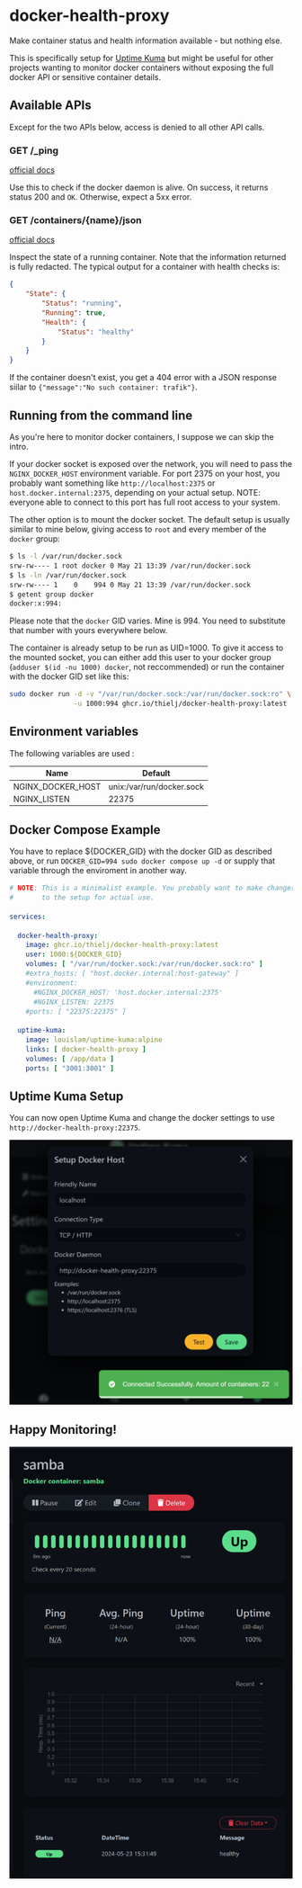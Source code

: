 # docker-health-proxy

Make container status and health information available - but nothing else.

This is specifically setup for [Uptime Kuma](https://github.com/louislam/uptime-kuma)
but might be useful for other projects wanting to monitor docker containers
without exposing the full docker API or sensitive container details.

## Available APIs

Except for the two APIs below, access is denied to all other API calls.

### GET /_ping

[official docs](https://docs.docker.com/engine/api/v1.45/#tag/System/operation/SystemPing)

Use this to check if the docker daemon is alive. On success, it returns
status 200 and `OK`. Otherwise, expect a 5xx error.

### GET /containers/{name}/json

[official docs](https://docs.docker.com/engine/api/v1.45/#tag/Container/operation/ContainerInspect)

Inspect the state of a running container. Note that the information returned
is fully redacted. The typical output for a container with health checks is:

```json
{
    "State": {
        "Status": "running",
        "Running": true,
        "Health": {
            "Status": "healthy"
        }
    }
}
```

If the container doesn't exist, you get a 404 error with a JSON
response siilar to `{"message":"No such container: trafik"}`.

## Running from the command line

As you're here to monitor docker containers, I suppose we can skip the intro.

If your docker socket is exposed over the network, you will need to pass the
`NGINX_DOCKER_HOST` environment variable. For port 2375 on your host,
you probably want something like `http://localhost:2375` or
`host.docker.internal:2375`, depending on your actual setup.
NOTE: everyone able to connect to this port has full root access to your system.

The other option is to mount the docker socket. The default setup is usually similar to mine below, giving access to `root` and every member of the `docker` group:

```sh
$ ls -l /var/run/docker.sock
srw-rw---- 1 root docker 0 May 21 13:39 /var/run/docker.sock
$ ls -ln /var/run/docker.sock
srw-rw---- 1    0    994 0 May 21 13:39 /var/run/docker.sock
$ getent group docker
docker:x:994:
```

Please note that the `docker` GID varies. Mine is 994. You need to
substitute that number with yours everywhere below.

The container is already setup to be run as UID=1000. To give it access to
the mounted socket, you can either add this user to your docker group
(`adduser $(id -nu 1000) docker`, not reccommended) or run the container
with the docker GID set like this:

```sh
sudo docker run -d -v "/var/run/docker.sock:/var/run/docker.sock:ro" \
                -u 1000:994 ghcr.io/thielj/docker-health-proxy:latest
```

## Environment variables

The following variables are used :

| Name              | Default                   |
| ----------------- | ------------------------- |
| NGINX_DOCKER_HOST | unix:/var/run/docker.sock |
| NGINX_LISTEN      | 22375                     |

## Docker Compose Example

You have to replace ${DOCKER_GID} with the docker GID as described above,
or run `DOCKER_GID=994 sudo docker compose up -d` or supply that variable
through the enviroment in another way.

```yaml
# NOTE: This is a minimalist example. You probably want to make changes
#       to the setup for actual use.

services:

  docker-health-proxy:
    image: ghcr.io/thielj/docker-health-proxy:latest
    user: 1000:${DOCKER_GID}
    volumes: [ "/var/run/docker.sock:/var/run/docker.sock:ro" ]
    #extra_hosts: [ "host.docker.internal:host-gateway" ]
    #environment:
      #NGINX_DOCKER_HOST: 'host.docker.internal:2375'
      #NGINX_LISTEN: 22375
    #ports: [ "22375:22375" ]

  uptime-kuma:
    image: louislam/uptime-kuma:alpine
    links: [ docker-health-proxy ]
    volumes: [ /app/data ]
    ports: [ "3001:3001" ]
```

## Uptime Kuma Setup

You can now open Uptime Kuma and change the docker settings to use
`http://docker-health-proxy:22375`.

![Uptime Kuma Dockerhost settings](docs/uptime_kuma_dockerhost.png)

## Happy Monitoring!

![Uptime Kuma Docker container monitor](docs/uptime_kuma_monitor.png)